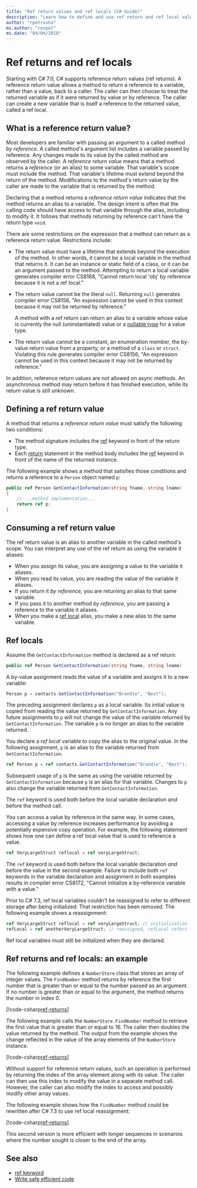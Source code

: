```yaml
---
title: "Ref return values and ref locals (C# Guide)"
description: "Learn how to define and use ref return and ref local values"
author: "rpetrusha"
ms.author: "ronpet"
ms.date: "04/04/2018"
---
```

# Ref returns and ref locals

Starting with C# 7.0, C# supports reference return values (ref returns). A reference return value allows a method to return a reference to a variable, rather than a value, back to a caller. The caller can then choose to treat the returned variable as if it were returned by value or by reference. The caller can create a new variable that is itself a reference to the returned value, called a ref local.

## What is a reference return value?

Most developers are familiar with passing an argument to a called method *by reference*. A called method's argument list includes a variable passed by reference. Any changes made to its value by the called method are observed by the caller. A *reference return value* means that a method returns a *reference* (or an alias) to some variable. That variable's scope must include the method. That variable's lifetime must extend beyond the return of the method. Modifications to the method's return value by the caller are made to the variable that is returned by the method.

Declaring that a method returns a *reference return value* indicates that the method returns an alias to a variable. The design intent is often that the calling code should have access to that variable through the alias, including to modify it. It follows that methods returning by reference can't have the return type `void`.

There are some restrictions on the expression that a method can return as a reference return value. Restrictions include:

- The return value must have a lifetime that extends beyond the execution of the method. In other words, it cannot be a local variable in the method that returns it. It can be an instance or static field of a class, or it can be an argument passed to the method. Attempting to return a local variable generates compiler error CS8168, "Cannot return local 'obj' by reference because it is not a ref local."

- The return value cannot be the literal `null`. Returning `null` generates compiler error CS8156, "An expression cannot be used in this context because it may not be returned by reference."

   A method with a ref return can return an alias to a variable whose value is currently the null (uninstantiated) value or a [nullable type](../nullable-types/index.md) for a value type.
 
- The return value cannot be a constant, an enumeration member, the by-value return value from a property, or a method of a `class` or `struct`. Violating this rule generates compiler error CS8156, "An expression cannot be used in this context because it may not be returned by reference."

In addition, reference return values are not allowed on async methods. An asynchronous method may return before it has finished execution, while its return value is still unknown.
 
## Defining a ref return value

A method that returns a *reference return value* must satisfy the following two conditions:

- The method signature includes the [ref](../../language-reference/keywords/ref.md) keyword in front of the return type.
- Each [return](../../language-reference/keywords/return.md) statement in the method body includes the [ref](../../language-reference/keywords/ref.md) keyword in front of the name of the returned instance.

The following example shows a method that satisfies those conditions and returns a reference to a `Person` object named `p`:

```csharp
public ref Person GetContactInformation(string fname, string lname)
{
    // ...method implementation...
    return ref p;
}
```

## Consuming a ref return value

The ref return value is an alias to another variable in the called method's scope. You can interpret any use of the ref return as using the variable it aliases:

- When you assign its value, you are assigning a value to the variable it aliases.
- When you read its value, you are reading the value of the variable it aliases.
- If you return it *by reference*, you are returning an alias to that same variable.
- If you pass it to another method *by reference*, you are passing a reference to the variable it aliases.
- When you make a [ref local](#ref-locals) alias, you make a new alias to the same variable.

## Ref locals

Assume the `GetContactInformation` method is declared as a ref return:

```csharp
public ref Person GetContactInformation(string fname, string lname)
```

A by-value assignment reads the value of a variable and assigns it to a new variable:

```csharp
Person p = contacts.GetContactInformation("Brandie", "Best");
```

The preceding assignment declares `p` as a local variable. Its initial value is copied from reading the value returned by `GetContactInformation`. Any future assignments to `p` will not change the value of the variable returned by `GetContactInformation`. The variable `p` is no longer an alias to the variable returned.

You declare a *ref local* variable to copy the alias to the original value. In the following assignment, `p` is an alias to the variable returned from `GetContactInformation`.

```csharp
ref Person p = ref contacts.GetContactInformation("Brandie", "Best");
```

Subsequent usage of `p` is the same as using the variable returned by `GetContactInformation` because `p` is an alias for that variable. Changes to `p` also change the variable returned from `GetContactInformation`.

The `ref` keyword is used both before the local variable declaration *and* before the method call. 

You can access a value by reference in the same way. In some cases, accessing a value by reference increases performance by avoiding a potentially expensive copy operation. For example, the following statement shows how one can define a ref local value that is used to reference a value.

```csharp
ref VeryLargeStruct reflocal = ref veryLargeStruct;
```

The `ref` keyword is used both before the local variable declaration *and* before the value in the second example. Failure to include both `ref` keywords in the variable declaration and assignment in both examples results in compiler error CS8172, "Cannot initialize a by-reference variable with a value." 

Prior to C# 7.3, ref local variables couldn't be reassigned to refer to different storage after being initialized. That restriction has been removed. The following example shows a reassignment:

```csharp
ref VeryLargeStruct reflocal = ref veryLargeStruct; // initialization
refLocal = ref anotherVeryLargeStruct; // reassigned, refLocal refers to different storage.
```

 Ref local variables must still be initialized when they are declared.

## Ref returns and ref locals: an example

The following example defines a `NumberStore` class that stores an array of integer values. The `FindNumber` method returns by reference the first number that is greater than or equal to the number passed as an argument. If no number is greater than or equal to the argument, the method returns the number in index 0. 

[!code-csharp[ref-returns](../../../../samples/snippets/csharp/programming-guide/ref-returns/NumberStore.cs#1)]

The following example calls the `NumberStore.FindNumber` method to retrieve the first value that is greater than or equal to 16. The caller then doubles the value returned by the method. The output from the example shows the change reflected in the value of the array elements of the `NumberStore` instance.

[!code-csharp[ref-returns](../../../../samples/snippets/csharp/programming-guide/ref-returns/NumberStore.cs#2)]

Without support for reference return values, such an operation is performed by returning the index of the array element along with its value. The caller can then use this index to modify the value in a separate method call. However, the caller can also modify the index to access and possibly modify other array values.  

The following example shows how the `FindNumber` method could be rewritten after
C# 7.3 to use ref local reassignment:

[!code-csharp[ref-returns](../../../../samples/snippets/csharp/programming-guide/ref-returns/NumberStoreUpdated.cs#1)]

This second version is more efficient with longer sequences in scenarios where the number sought is
closer to the end of the array.

## See also

- [ref keyword](../../language-reference/keywords/ref.md)
- [Write safe efficient code](../../write-safe-efficient-code.md)
